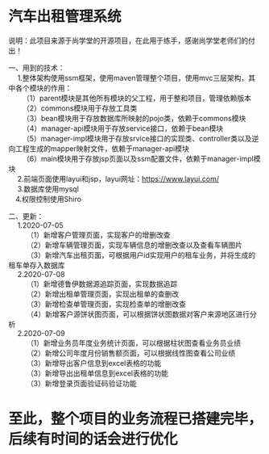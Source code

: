 # 汽车出租管理系统
说明：此项目来源于尚学堂的开源项目，在此用于练手，感谢尚学堂老师们的付出！


一、用到的技术：<br>
 &emsp; 1.整体架构使用ssm框架，使用maven管理整个项目，使用mvc三层架构，其中各个模块的作用：<br>
     &emsp;&emsp;（1）parent模块是其他所有模块的父工程，用于整和项目，管理依赖版本<br>
     &emsp;&emsp;（2）commons模块用于存放工具类<br>
     &emsp;&emsp;（3）bean模块用于存放数据库所映射的pojo类，依赖于commons模块<br>
     &emsp;&emsp;（4）manager-api模块用于存放service接口，依赖于bean模块<br>
     &emsp;&emsp;（5）manager-impl模块用于存放srvice接口的实现类、controller类以及逆向工程生成的mapper映射文件，依赖于manager-api模块<br>
     &emsp;&emsp;（6）main模块用于存放jsp页面以及ssm配置文件，依赖于manager-impl模块<br>
 &emsp; 2.前端页面使用layui和jsp，layui网址：https://www.layui.com/   <br>
 &emsp; 3.数据库使用mysql<br>
 &emsp;4.权限控制使用Shiro<br>
 
 二、更新：<br>
 &emsp; 1.2020-07-05<br>
 &emsp; &emsp; （1）新增客户管理页面，实现客户的增删改查<br>
 &emsp; &emsp; （2）新增车辆管理页面，实现车辆信息的增删改查以及查看车辆图片<br>
 &emsp; &emsp; （3）新增汽车出租页面，可根据用户id实现用户的租车业务，并将生成的租车单存入数据库<br>
 &emsp; 2.2020-07-08<br>
  &emsp; &emsp; （1）新增德鲁伊数据源追踪页面，实现数据追踪<br>
  &emsp; &emsp; （2）新增出租单管理页面，实现出租单的查删改<br>
  &emsp; &emsp; （3）新增检查单管理页面，实现检查单的增删改查<br>
  &emsp; &emsp; （4）新增客户源饼状图页面，可以根据饼状图数据对客户来源地区进行分析<br>
 &emsp; 2.2020-07-09<br>
 &emsp; &emsp; （1）新增业务员年度业务统计页面，可以根据柱状图查看业务员业绩<br>
 &emsp; &emsp; （2）新增公司年度月份销售额页面，可以根据线性图查看公司业绩<br>
 &emsp; &emsp; （3）新增导出客户信息到excel表格的功能<br>
 &emsp; &emsp; （3）新增导出出租单信息到excel表格的功能<br>
 &emsp; &emsp; （3）新增登录页面验证码验证功能<br>
# 至此，整个项目的业务流程已搭建完毕，后续有时间的话会进行优化
